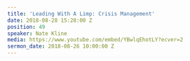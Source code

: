 ```yaml
---
title: 'Leading With A Limp: Crisis Management'
date: 2018-08-28 15:28:00 Z
position: 49
speaker: Nate Kline
media: https://www.youtube.com/embed/YBwlqEhotLY?ecver=2
sermon_date: 2018-08-26 10:00:00 Z
---
```


